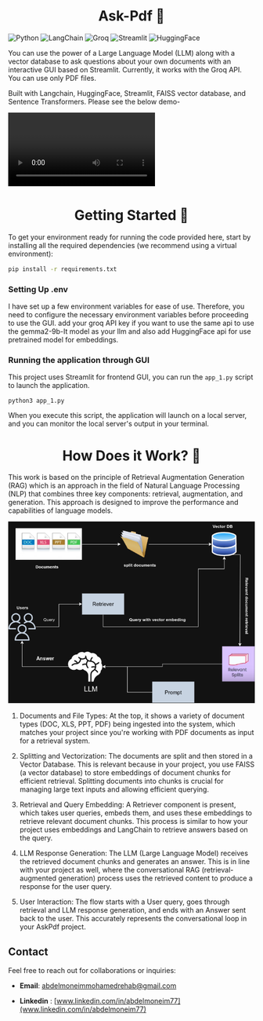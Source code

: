 <h1 align="center">
  Ask-Pdf  🤖
</h1>


![Python](https://img.shields.io/badge/python-3670A0?style=for-the-badge&logo=python&logoColor=ffdd54) 
![LangChain](https://img.shields.io/badge/LangChain-blueviolet?style=for-the-badge) 
![Groq](https://img.shields.io/badge/Groq-orange?style=for-the-badge) 
![Streamlit](https://img.shields.io/badge/Streamlit-FF4B4B?style=for-the-badge&logo=streamlit&logoColor=white) 
![HuggingFace](https://img.shields.io/badge/Hugging%20Face-ffcc33?style=for-the-badge&logo=huggingface&logoColor=black)

You can use the power of a Large Language Model (LLM) along with a vector database to ask questions about your own documents with an interactive GUI based on Streamlit. Currently, it works with the Groq API. You can use only PDF files.

Built with Langchain, HuggingFace, Streamlit, FAISS vector database, and Sentence Transformers. Please see the below demo-

![Watch the demo](/assets/video/Screen%20Recording%202024-11-23%20170043%20(online-video-cutter.com).mp4)


<h1 align="center"> Getting Started 🚶 </h1>

To get your environment ready for running the code provided here, start by installing all the required dependencies (we recommend using a virtual environment):

```bash
pip install -r requirements.txt
```

### Setting Up .env

I have set up a few environment variables for ease of use. Therefore, you need to configure the necessary environment variables before proceeding to use the GUI.
add your groq API key if you want to use the same api to use the gemma2-9b-It model as your llm and also add HuggingFace api for use pretrained model for embeddings.

### Running the application through GUI 

This project uses Streamlit for frontend GUI, you can run the ```app_1.py``` script to launch the application.

```
python3 app_1.py
```
When you execute this script, the application will launch on a local server, and you can monitor the local server's output in your terminal.

<h1 align="center"> How Does it Work? 🤔</h1>

This work is based on the principle of Retrieval Augmentation Generation (RAG) which is an approach in the field of Natural Language Processing (NLP) that combines three key components: retrieval, augmentation, and generation. This approach is designed to improve the performance and capabilities of language models.

![RAG Diagram](/assets/image/RAG_diagram_dark.png)

1. Documents and File Types: At the top, it shows a variety of document types (DOC, XLS, PPT, PDF) being ingested into the system, which matches your project since you're working with PDF documents as input for a retrieval system. 

2. Splitting and Vectorization: The documents are split and then stored in a Vector Database. This is relevant because in your project, you use FAISS (a vector database) to store embeddings of document chunks for efficient retrieval. Splitting documents into chunks is crucial for managing large text inputs and allowing efficient querying. 

3. Retrieval and Query Embedding: A Retriever component is present, which takes user queries, embeds them, and uses these embeddings to retrieve relevant document chunks. This process is similar to how your project uses embeddings and LangChain to retrieve answers based on the query. 

4. LLM Response Generation: The LLM (Large Language Model) receives the retrieved document chunks and generates an answer. This is in line with your project as well, where the conversational RAG (retrieval-augmented generation) process uses the retrieved content to produce a response for the user query. 

5. User Interaction: The flow starts with a User query, goes through retrieval and LLM response generation, and ends with an Answer sent back to the user. This accurately represents the conversational loop in your AskPdf project. 

## Contact
Feel free to reach out for collaborations or inquiries:

- **Email**: [abdelmoneimmohamedrehab@gmail.com](mailto:rehababdelmoneim755@gmail.com)

- **Linkedin** : [www.linkedin.com/in/abdelmoneim77](www.linkedin.com/in/abdelmoneim77)
